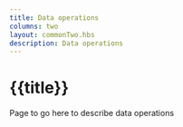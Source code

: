 ```yaml
---
title: Data operations
columns: two
layout: commonTwo.hbs
description: Data operations
---
```


# {{title}}

Page to go here to describe data operations

